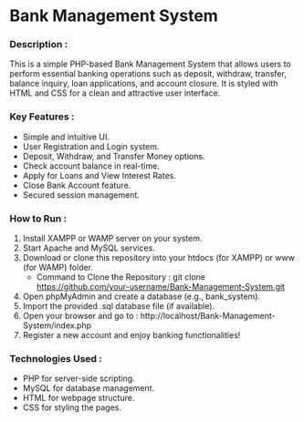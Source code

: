 # Bank Management System

### Description : 

This is a simple PHP-based Bank Management System that allows users to perform essential banking operations such as deposit, withdraw, transfer, balance inquiry, loan applications, and account closure.
It is styled with HTML and CSS for a clean and attractive user interface.

### Key Features :
- Simple and intuitive UI.
- User Registration and Login system.
- Deposit, Withdraw, and Transfer Money options.
- Check account balance in real-time.
- Apply for Loans and View Interest Rates.
- Close Bank Account feature.
- Secured session management.

### How to Run :
1. Install XAMPP or WAMP server on your system.
2. Start Apache and MySQL services.
3. Download or clone this repository into your htdocs (for XAMPP) or www (for WAMP) folder.
     - Command to Clone the Repository :  git clone https://github.com/your-username/Bank-Management-System.git
4. Open phpMyAdmin and create a database (e.g., bank_system).
5. Import the provided .sql database file (if available).
6. Open your browser and go to : http://localhost/Bank-Management-System/index.php
7. Register a new account and enjoy banking functionalities!

### Technologies Used :
- PHP for server-side scripting.
- MySQL for database management.
- HTML for webpage structure.
- CSS for styling the pages.
